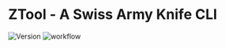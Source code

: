 # ZTool - A Swiss Army Knife CLI

![Version](https://img.shields.io/github/v/release/zampsn/ztool)
![workflow](https://github.com/zampsn/ztool/actions/workflows/ci.yml/badge.svg?branch=main)
